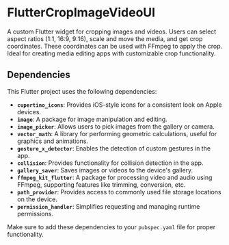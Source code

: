 # FlutterCropImageVideoUI
A custom Flutter widget for cropping images and videos. Users can select aspect ratios (1:1, 16:9, 9:16), scale and move the media, and get crop coordinates. These coordinates can be used with FFmpeg to apply the crop. Ideal for creating media editing apps with customizable crop functionality.

## Dependencies

This Flutter project uses the following dependencies:

- **`cupertino_icons`**: Provides iOS-style icons for a consistent look on Apple devices.
- **`image`**: A package for image manipulation and editing.
- **`image_picker`**: Allows users to pick images from the gallery or camera.
- **`vector_math`**: A library for performing geometric calculations, useful for graphics and animations.
- **`gesture_x_detector`**: Enables the detection of custom gestures in the app.
- **`collision`**: Provides functionality for collision detection in the app.
- **`gallery_saver`**: Saves images or videos to the device's gallery.
- **`ffmpeg_kit_flutter`**: A package for processing video and audio using FFmpeg, supporting features like trimming, conversion, etc.
- **`path_provider`**: Provides access to commonly used file storage locations on the device.
- **`permission_handler`**: Simplifies requesting and managing runtime permissions.

Make sure to add these dependencies to your `pubspec.yaml` file for proper functionality.

  
